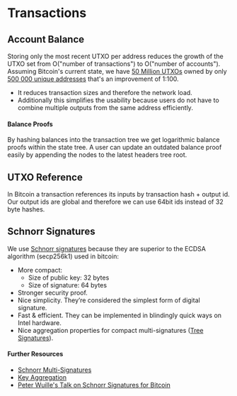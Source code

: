 # Transactions


## Account Balance
Storing only the most recent UTXO per address reduces the growth of the UTXO set from O("number of transactions") to O("number of accounts"). Assuming Bitcoin's current state, we have [50 Million UTXOs](https://blockchain.info/charts/utxo-count) owned by only [500 000 unique addresses](https://blockchain.info/charts/n-unique-addresses) that's an improvement of 1:100.

- It reduces transaction sizes and therefore the network load.
- Additionally this simplifies the usability because users do not have to combine multiple outputs from the same address efficiently.

#### Balance Proofs
By hashing balances into the transaction tree we get logarithmic balance proofs within the state tree. A user can update an outdated balance proof easily by appending the nodes to the latest headers tree root.

## UTXO Reference
In Bitcoin a transaction references its inputs by transaction hash + output id. Our output ids are global and therefore we can use 64bit ids instead of 32 byte hashes.

## Schnorr Signatures
We use [Schnorr signatures](https://github.com/WebOfTrustInfo/rebooting-the-web-of-trust/blob/master/topics-and-advance-readings/Schnorr-Signatures--An-Overview.md) because they are superior to the ECDSA algorithm (secp256k1) used in bitcoin:
- More compact:
  - Size of public key: 32 bytes
  - Size of signature: 64 bytes
- Stronger security proof.
- Nice simplicity. They’re considered the simplest form of digital signature.
- Fast & efficient. They can be implemented in blindingly quick ways on Intel hardware.
- Nice aggregation properties for compact multi-signatures ([Tree Signatures](https://blockstream.com/2015/08/24/treesignatures/)).

#### Further Resources
- [Schnorr Multi-Signatures](https://eprint.iacr.org/2018/068.pdf)
- [Key Aggregation](https://blockstream.com/2018/01/23/musig-key-aggregation-schnorr-signatures.html)
- [Peter Wuille's Talk on Schnorr Signatures for Bitcoin](https://www.youtube.com/watch?v=oTsjMz3DaLs)
